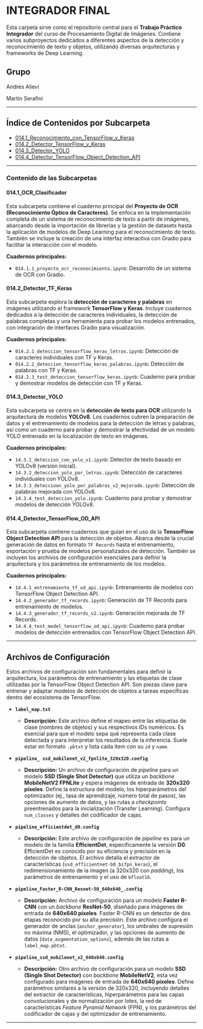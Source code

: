 # INTEGRADOR FINAL

Esta carpeta sirve como el repositorio central para el **Trabajo Práctico Integrador** del curso de Procesamiento Digital de Imágenes. Contiene varios subproyectos dedicados a diferentes aspectos de la detección y reconocimiento de texto y objetos, utilizando diversas arquitecturas y frameworks de Deep Learning.

## Grupo
Andres Alievi

Martin Serafini

--- 

## Índice de Contenidos por Subcarpeta

* [014.1_Reconocimiento_con_TensorFlow_y_Keras](https://github.com/MNSerafini/Tecnicas-de-Procesamiento-Digital-de-Imagenes/tree/main/014-Integrador-Final/014.1_reconocimiento_con_tensorflow_y_keras)
* [014.2_Detector_TensorFlow_y_Keras](https://github.com/MNSerafini/Tecnicas-de-Procesamiento-Digital-de-Imagenes/tree/main/014-Integrador-Final/014.2_deteccion_con_tensorflow_y_keras)
* [014.3_Detector_YOLO](https://github.com/MNSerafini/Tecnicas-de-Procesamiento-Digital-de-Imagenes/tree/main/014-Integrador-Final/014.3_deteccion_con_yolo)
* [014.4_Detector_TensorFlow_Object_Detection_API](https://github.com/MNSerafini/Tecnicas-de-Procesamiento-Digital-de-Imagenes/tree/main/014-Integrador-Final/014.4_tensorflow_object_detection_api)

---

### Contenido de las Subcarpetas

#### **014.1_OCR_Clasificador**

Esta subcarpeta contiene el cuaderno principal del **Proyecto de OCR (Reconocimiento Óptico de Caracteres)**. Se enfoca en la implementación completa de un sistema de reconocimiento de texto a partir de imágenes, abarcando desde la importación de librerías y la gestión de datasets hasta la aplicación de modelos de Deep Learning para el reconocimiento de texto. También se incluye la creación de una interfaz interactiva con Gradio para facilitar la interacción con el modelo.

**Cuadernos principales:**
* `014.1.1_proyecto_ocr_reconocimiento.ipynb`: Desarrollo de un sistema de OCR con Gradio.

#### **014.2_Detector_TF_Keras**

Esta subcarpeta explora la **detección de caracteres y palabras** en imágenes utilizando el framework **TensorFlow y Keras**. Incluye cuadernos dedicados a la detección de caracteres individuales, la detección de palabras completas y una herramienta para probar los modelos entrenados, con integración de interfaces Gradio para visualización.

**Cuadernos principales:**
* `014.2.1_deteccion_tensorflow_keras_letras.ipynb`: Detección de caracteres individuales con TF y Keras.
* `014.2.2_deteccion_tensorflow_keras_palabras.ipynb`: Detección de palabras con TF y Keras.
* `014.2.3_test_deteccion_tensorflow_keras.ipynb`: Cuaderno para probar y demostrar modelos de detección con TF y Keras.

#### **014.3_Detector_YOLO**

Esta subcarpeta se centra en la **detección de texto para OCR** utilizando la arquitectura de modelos **YOLOv8**. Los cuadernos cubren la preparación de datos y el entrenamiento de modelos para la detección de letras y palabras, así como un cuaderno para probar y demostrar la efectividad de un modelo YOLO entrenado en la localización de texto en imágenes.

**Cuadernos principales:**
* `14.3.1_deteccion_con_yolo_v1.ipynb`: Detector de texto basado en YOLOv8 (versión inicial).
* `14.3.2_deteccion_yolo_por_letras.ipynb`: Detección de caracteres individuales con YOLOv8.
* `14.3.3_deteccioon_yolo_por_palabras_v2_mejorado.ipynb`: Detección de palabras mejorada con YOLOv8.
* `14.3.4_test_deteccion_yolo.ipynb`: Cuaderno para probar y demostrar modelos de detección YOLOv8.

#### **014.4_Detector_TensorFlow_OD_API**

Esta subcarpeta contiene cuadernos que guían en el uso de la **TensorFlow Object Detection API** para la detección de objetos. Abarca desde la crucial generación de datos en formato `TF Records` hasta el entrenamiento, exportación y prueba de modelos personalizados de detección. También se incluyen los archivos de configuración esenciales para definir la arquitectura y los parámetros de entrenamiento de los modelos.

**Cuadernos principales:**
* `14.4.1_entrenamiento_tf_od_api.ipynb`: Entrenamiento de modelos con TensorFlow Object Detection API.
* `14.4.2_generador_tf_records.ipynb`: Generación de TF Records para entrenamiento de modelos.
* `14.4.3_generador_tf_records_v2.ipynb`: Generación mejorada de TF Records.
* `14.4.4_test_model_tensorflow_od_api.ipynb`: Cuaderno para probar modelos de detección entrenados con TensorFlow Object Detection API.

---

## Archivos de Configuración

Estos archivos de configuración son fundamentales para definir la arquitectura, los parámetros de entrenamiento y las etiquetas de clase utilizadas por la TensorFlow Object Detection API. Son piezas clave para entrenar y adaptar modelos de detección de objetos a tareas específicas dentro del ecosistema de TensorFlow.

* **`label_map.txt`**
    * **Descripción:** Este archivo define el mapeo entre las etiquetas de clase (nombres de objetos) y sus respectivos IDs numéricos. Es esencial para que el modelo sepa qué representa cada clase detectada y para interpretar los resultados de la inferencia. Suele estar en formato `.pbtxt` y lista cada ítem con su `id` y `name`.

* **`pipeline_ ssd_mobilenet_v2_fpnlite_320x320.config`**
    * **Descripción:** Un archivo de configuración de *pipeline* para un modelo **SSD (Single Shot Detector)** que utiliza un *backbone* **MobileNetV2 FPNLite** y espera imágenes de entrada de **320x320 píxeles**. Define la estructura del modelo, los hiperparámetros del optimizador (ej., tasa de aprendizaje, número total de pasos), las opciones de aumento de datos, y las rutas a *checkpoints* preentrenados para la inicialización (Transfer Learning). Configura `num_classes` y detalles del codificador de cajas.

* **`pipeline_efficientdet_d0.config`**
    * **Descripción:** Este archivo de configuración de *pipeline* es para un modelo de la familia **EfficientDet**, específicamente la versión **D0**. EfficientDet es conocido por su eficiencia y precisión en la detección de objetos. El archivo detalla el extractor de características (`ssd_efficientnet-b0_bifpn_keras`), el redimensionamiento de la imagen (a 320x320 con *padding*), los parámetros de entrenamiento y el uso de `bfloat16`.

* **`pipeline_Faster_R-CNN_Resnet-50_640x640_.config`**
    * **Descripción:** Archivo de configuración para un modelo **Faster R-CNN** con un *backbone* **ResNet-50**, diseñado para imágenes de entrada de **640x640 píxeles**. Faster R-CNN es un detector de dos etapas reconocido por su alta precisión. Este archivo configura el generador de anclas (`anchor_generator`), los umbrales de supresión no máxima (NMS), el optimizador, y las opciones de aumento de datos (`data_augmentation_options`), además de las rutas a `label_map.pbtxt`.

* **`pipeline_ssd_mobilenet_v2_640x640.config`**
    * **Descripción:** Otro archivo de configuración para un modelo **SSD (Single Shot Detector)** con *backbone* **MobileNetV2**, esta vez configurado para imágenes de entrada de **640x640 píxeles**. Define parámetros similares a la versión de 320x320, incluyendo detalles del extractor de características, hiperparámetros para las capas convolucionales y de normalización por lotes, la red de características *Feature Pyramid Network* (FPN), y los parámetros del codificador de cajas y del optimizador de entrenamiento.

---
